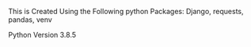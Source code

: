 This is Created Using the Following python Packages: Django, requests, pandas, venv

Python Version 3.8.5
